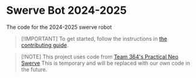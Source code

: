 # Swerve Bot 2024-2025

The code for the 2024-2025 swerve robot

> [!IMPORTANT] To get started, follow the instructions in [the contributing guide](CONTRIBUTING.md).

> [!NOTE] This project uses code from [Team 364's Practical Neo Swerve](https://github.com/TeamFusion364/PracticalNeoSwerve)
> This is temporary and will be replaced with our own code in the future.
